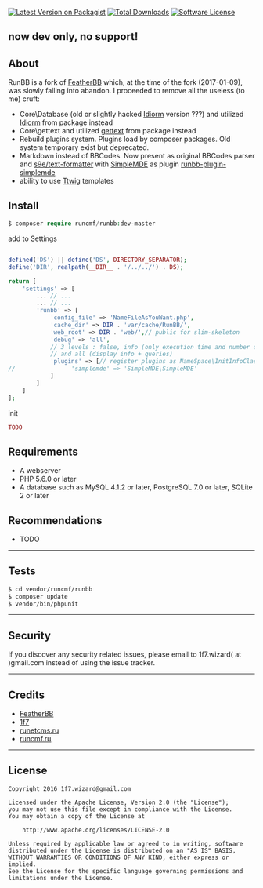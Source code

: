 [![Latest Version on Packagist][ico-version]][link-packagist]
[![Total Downloads][ico-downloads]][link-downloads]
[![Software License][ico-license]][link-license]  

## now dev only, no support!

## About

RunBB is a fork of [FeatherBB](https://github.com/featherbb/featherbb) which, at the time of the fork (2017-01-09), 
was slowly falling into abandon. I proceeded to remove all the useless (to me) cruft:
* Core\Database (old or slightly hacked [Idiorm](https://github.com/j4mie/idiorm) version ???) and utilized [Idiorm](https://github.com/j4mie/idiorm) from package instead  
* Core\gettext and utilized [gettext](https://github.com/oscarotero/Gettext) from package instead  
* Rebuild plugins system. Plugins load by composer packages. Old system temporary exist but deprecated.
* Markdown instead of BBCodes. Now present as original BBCodes parser and [s9e/text-formatter](https://github.com/s9e/TextFormatter) with [SimpleMDE](https://github.com/NextStepWebs/simplemde-markdown-editor) as plugin [runbb-plugin-simplemde](https://github.com/runcmf/runbb-plugin-simplemde)
* ability to use [Ttwig](https://github.com/twigphp/Twig) templates



## Install
```php
$ composer require runcmf/runbb:dev-master
```

add to Settings
```php

defined('DS') || define('DS', DIRECTORY_SEPARATOR);
define('DIR', realpath(__DIR__ . '/../../') . DS);

return [
    'settings' => [
        ... // ...
        ... // ...
        'runbb' => [
            'config_file' => 'NameFileAsYouWant.php',
            'cache_dir' => DIR . 'var/cache/RunBB/',
            'web_root' => DIR . 'web/',// public for slim-skeleton
            'debug' => 'all',
            // 3 levels : false, info (only execution time and number of queries),
            // and all (display info + queries)
            'plugins' => [// register plugins as NameSpace\InitInfoClass
//                'simplemde' => 'SimpleMDE\SimpleMDE'
            ]
        ]
    ]
];
```
init
```php
TODO
```


## Requirements

* A webserver
* PHP 5.6.0 or later
* A database such as MySQL 4.1.2 or later, PostgreSQL 7.0 or later, SQLite 2 or later

## Recommendations

* TODO


---
## Tests
```bash
$ cd vendor/runcmf/runbb
$ composer update
$ vendor/bin/phpunit
```
---  
## Security  

If you discover any security related issues, please email to 1f7.wizard( at )gmail.com instead of using the issue tracker.  

---
## Credits

* [FeatherBB](https://github.com/featherbb/featherbb)
* [1f7](https://github.com/1f7)
* [runetcms.ru](http://runetcms.ru)
* [runcmf.ru](http://runcmf.ru)  

---
## License
 
```
Copyright 2016 1f7.wizard@gmail.com

Licensed under the Apache License, Version 2.0 (the "License");
you may not use this file except in compliance with the License.
You may obtain a copy of the License at

    http://www.apache.org/licenses/LICENSE-2.0

Unless required by applicable law or agreed to in writing, software
distributed under the License is distributed on an "AS IS" BASIS,
WITHOUT WARRANTIES OR CONDITIONS OF ANY KIND, either express or implied.
See the License for the specific language governing permissions and
limitations under the License.
```

[ico-version]: https://img.shields.io/packagist/v/runcmf/runbb.svg?style=flat-square
[ico-license]: https://img.shields.io/badge/license-Apache%202-green.svg?style=flat-square
[ico-downloads]: https://img.shields.io/packagist/dt/runcmf/runbb.svg?style=flat-square

[link-packagist]: https://packagist.org/packages/runcmf/runbb
[link-license]: http://www.apache.org/licenses/LICENSE-2.0
[link-downloads]: https://github.com/runcmf/runbb
